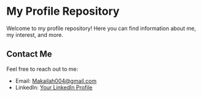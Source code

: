 # My Profile Repository

Welcome to my profile repository! Here you can find information about me, my interest, and more.

## Contact Me
Feel free to reach out to me:

- Email: Makailah004@gmail.com
- LinkedIn: [Your LinkedIn Profile](www.linkedin.com/in/makailahall)


